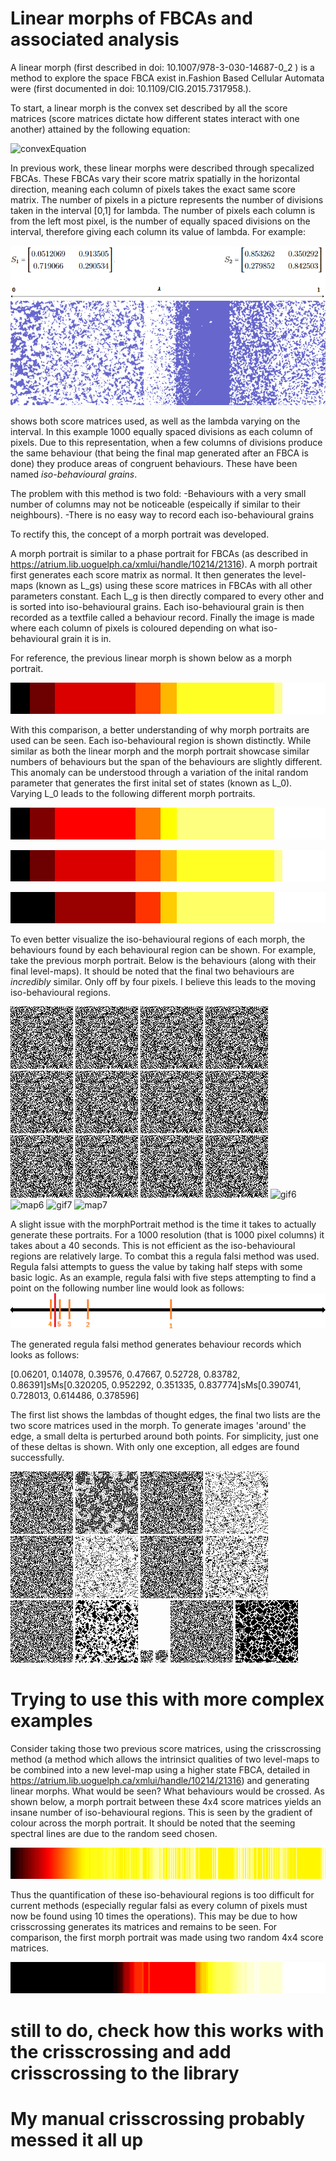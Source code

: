 # Linear morphs of FBCAs and associated analysis
A linear morph (first described in doi: 10.1007/978-3-030-14687-0_2 ) is a method to explore the space FBCA exist in.Fashion Based Cellular Automata were (first documented in 
doi: 10.1109/CIG.2015.7317958.). 

To start, a linear morph is the convex set described by all the score matrices (score matrices dictate how different states interact with one another) attained by the following equation:

![convexEquation](http://www.sciweavers.org/upload/Tex2Img_1605067020/render.png)

In previous work, these linear morphs were described through specalized FBCAs. These FBCAs vary their score matrix spatially in the horizontal direction, meaning each column of pixels takes the exact same score matrix. The number of pixels in a picture represents the number of divisions taken in the interval [0,1] for lambda. The number of pixels each column is from the left most pixel, is the number of equally spaced divisions on the interval, therefore giving each column its value of lambda. 
For example:

![linear morph](https://github.com/mkreitze/morphGrains/blob/master/linearMorph.PNG) 

shows both score matrices used, as well as the lambda varying on the interval. In this example 1000 equally spaced divisions as each column of pixels. Due to this representation, when a few columns of divisions produce the same behaviour (that being the final map generated after an FBCA is done) they produce areas of congruent behaviours. These have been named _iso-behavioural grains_.  

The problem with this method is two fold:
  -Behaviours with a very small number of columns may not be noticeable (espeically if similar to their neighbours). 
  -There is no easy way to record each iso-behavioural grains

To rectify this, the concept of a morph portrait was developed. 

A morph portrait is similar to a phase portrait for FBCAs (as described in https://atrium.lib.uoguelph.ca/xmlui/handle/10214/21316). A morph portrait first generates each score matrix as normal. It then generates the level-maps (known as L_gs) using these score matrices in FBCAs with all other parameters constant. Each L_g is then directly compared to every other and is sorted into iso-behavioural grains. Each iso-behavioural grain is then recorded as a textfile called a behaviour record. Finally the image is made where each column of pixels is coloured depending on what iso-behavioural grain it is in. 

For reference, the previous linear morph is shown below as a morph portrait. 

![morph portrait](https://github.com/mkreitze/morphGrains/blob/master/morph%20portraits%20example/phaseMorph%20of%20Two%20at%201000.png) 

With this comparison, a better understanding of why morph portraits are used can be seen. Each iso-behavioural region is shown distinctly. While similar as both the linear morph and the morph portrait showcase similar numbers of behaviours but the span of the behaviours are slightly different. This anomaly can be understood through a variation of the inital random parameter that generates the first inital set of states (known as L_0). Varying L_0 leads to the following different morph portraits. 

![morph portrait2](https://github.com/mkreitze/morphGrains/blob/master/morph%20portraits%20example/phaseMorph%20of%20Two%20at%201000%20rand(2).png) 

![morph portrait3](https://github.com/mkreitze/morphGrains/blob/master/morph%20portraits%20example/phaseMorph%20of%20Two%20at%201000%20rand(3).png) 

![morph portrait4](https://github.com/mkreitze/morphGrains/blob/master/morph%20portraits%20example/phaseMorph%20of%20Two%20at%201000%20rand(4).png)

To even better visualize the iso-behavioural regions of each morph, the behaviours found by each behavioural region can be shown. For example, take the previous morph portrait. Below is the behaviours (along with their final level-maps). It should be noted that the final two behaviours are _incredibly_ similar. Only off by four pixels. I believe this leads to the moving iso-behavioural regions.


![gif0](https://github.com/mkreitze/morphGrains/blob/master/morph%20portraits%20example/behaviour%20visualization%20pf%20phaseMorph%20Two%20at%201000%20rand(4)/0/0.gif)
![map0](https://github.com/mkreitze/morphGrains/blob/master/morph%20portraits%20example/behaviour%20visualization%20pf%20phaseMorph%20Two%20at%201000%20rand(4)/0/0.gif)
![gif1](https://github.com/mkreitze/morphGrains/blob/master/morph%20portraits%20example/behaviour%20visualization%20pf%20phaseMorph%20Two%20at%201000%20rand(4)/1/1.gif)
![map1](https://github.com/mkreitze/morphGrains/blob/master/morph%20portraits%20example/behaviour%20visualization%20pf%20phaseMorph%20Two%20at%201000%20rand(4)/1/1.gif)
![gif2](https://github.com/mkreitze/morphGrains/blob/master/morph%20portraits%20example/behaviour%20visualization%20pf%20phaseMorph%20Two%20at%201000%20rand(4)/2/2.gif)
![map2](https://github.com/mkreitze/morphGrains/blob/master/morph%20portraits%20example/behaviour%20visualization%20pf%20phaseMorph%20Two%20at%201000%20rand(4)/2/2.gif)
![gif3](https://github.com/mkreitze/morphGrains/blob/master/morph%20portraits%20example/behaviour%20visualization%20pf%20phaseMorph%20Two%20at%201000%20rand(4)/3/3.gif)
![map3](https://github.com/mkreitze/morphGrains/blob/master/morph%20portraits%20example/behaviour%20visualization%20pf%20phaseMorph%20Two%20at%201000%20rand(4)/3/3.gif)
![gif4](https://github.com/mkreitze/morphGrains/blob/master/morph%20portraits%20example/behaviour%20visualization%20pf%20phaseMorph%20Two%20at%201000%20rand(4)/4/4.gif)
![map4](https://github.com/mkreitze/morphGrains/blob/master/morph%20portraits%20example/behaviour%20visualization%20pf%20phaseMorph%20Two%20at%201000%20rand(4)/4/4.gif)
![gif5](https://github.com/mkreitze/morphGrains/blob/master/morph%20portraits%20example/behaviour%20visualization%20pf%20phaseMorph%20Two%20at%201000%20rand(4)/5/5.gif)
![map5](https://github.com/mkreitze/morphGrains/blob/master/morph%20portraits%20example/behaviour%20visualization%20pf%20phaseMorph%20Two%20at%201000%20rand(4)/5/5.gif)
![gif6](https://github.com/mkreitze/morphGrains/blob/master/morph%20portraits%20example/behaviour%20visualization%20pf%20phaseMorph%20Two%20at%201000%20rand(4)/6/6.gif)
![map6](https://github.com/mkreitze/morphGrains/blob/master/morph%20portraits%20example/behaviour%20visualization%20pf%20phaseMorph%20Two%20at%201000%20rand(4)/6/6.gif)
![gif7](https://github.com/mkreitze/morphGrains/blob/master/morph%20portraits%20example/behaviour%20visualization%20pf%20phaseMorph%20Two%20at%201000%20rand(4)/7/7.gif)
![map7](https://github.com/mkreitze/morphGrains/blob/master/morph%20portraits%20example/behaviour%20visualization%20pf%20phaseMorph%20Two%20at%201000%20rand(4)/7/7.gif)

A slight issue with the morphPortrait method is the time it takes to actually generate these portraits. For a 1000 resolution (that is 1000 pixel columns) it takes about a 40 seconds. This is not efficient as the iso-behavioural regions are relatively large. To combat this a regula falsi method was used. Regula falsi attempts to guess the value by taking half steps with some basic logic. As an example, regula falsi with five steps attempting to find a point on the following number line would look as follows:
![regula](https://github.com/mkreitze/morphGrains/blob/master/regula%20falsi%20simple%20image.png) 

The generated regula falsi method generates behaviour records which looks as follows:

[0.06201, 0.14078, 0.39576, 0.47667, 0.52728, 0.83782, 0.86391]sMs[0.320205, 0.952292, 0.351335, 0.837774]sMs[0.390741, 0.728013, 0.614486, 0.378596]

The first list shows the lambdas of thought edges, the final two lists are the two score matrices used in the morph. To generate images 'around' the edge, a small delta is perturbed around both points. For simplicity, just one of these deltas is shown. With only one exception, all edges are found successfully. 

![edge1](https://github.com/mkreitze/morphGrains/blob/master/edge%20method%20example/visExample/1/1.gif)
![edgeG1](https://github.com/mkreitze/morphGrains/blob/master/edge%20method%20example/visExample/1/1.png)
![edge2](https://github.com/mkreitze/morphGrains/blob/master/edge%20method%20example/visExample/2/2.gif)
![edgeG2](https://github.com/mkreitze/morphGrains/blob/master/edge%20method%20example/visExample/2/2.png)
![edge3](https://github.com/mkreitze/morphGrains/blob/master/edge%20method%20example/visExample/3/3.gif)
![edgeG3](https://github.com/mkreitze/morphGrains/blob/master/edge%20method%20example/visExample/3/3.png)
![edge4](https://github.com/mkreitze/morphGrains/blob/master/edge%20method%20example/visExample/4/4.gif)
![edgeG4](https://github.com/mkreitze/morphGrains/blob/master/edge%20method%20example/visExample/4/4.png)
![edge5](https://github.com/mkreitze/morphGrains/blob/master/edge%20method%20example/visExample/5/5.gif)
![edgeG5](https://github.com/mkreitze/morphGrains/blob/master/edge%20method%20example/visExample/5/5.png)
![edge6](https://github.com/mkreitze/morphGrains/blob/master/edge%20method%20example/visExample/6/6.gif)
![edgeG6](https://github.com/mkreitze/morphGrains/blob/master/edge%20method%20example/visExample/6/6.png)
![edge6](https://github.com/mkreitze/morphGrains/blob/master/edge%20method%20example/visExample/7/7.gif)
![edgeG6](https://github.com/mkreitze/morphGrains/blob/master/edge%20method%20example/visExample/7/7.png)

# Trying to use this with more complex examples

Consider taking those two previous score matrices, using the crisscrossing method (a method which allows the intrinsict qualities of two level-maps to be combined into a new level-map using a higher state FBCA, detailed in https://atrium.lib.uoguelph.ca/xmlui/handle/10214/21316) and generating linear morphs. What would be seen? What behaviours would be crossed. As shown below, a morph portrait between these 4x4 score matrices yields an insane number of iso-behavioural regions. This is seen by the gradient of colour across the morph portrait. It should be noted that the seeming spectral lines are due to the random seed chosen. 

![morph4dim](https://github.com/mkreitze/morphGrains/blob/master/morph%20portraits%20example/phaseMorph%20of%20Four%20FIXED.png)

Thus the quantification of these iso-behavioural regions is too difficult for current methods (especially regular falsi as every column of pixels must now be found using 10 times the operations). This may be due to how crisscrossing generates its matrices and remains to be seen. For comparison, the first morph portrait was made using two random 4x4 score matrices.

![morph4dim](https://github.com/mkreitze/morphGrains/blob/master/morph%20portraits%20example/phaseMorph%20of%20twoFourDimWeird.png)

# still to do, check how this works with the crisscrossing and add crisscrossing to the library
# My manual crisscrossing probably messed it all up
